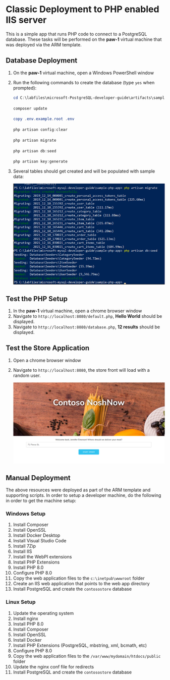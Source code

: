 # Classic Deployment to PHP enabled IIS server

This is a simple app that runs PHP code to connect to a PostgreSQL database. These tasks will be performed on the **paw-1** virtual machine that was deployed via the ARM template.

## Database Deployment

1. On the **paw-1** virtual machine, open a Windows PowerShell window
2. Run the following commands to create the database (type `yes` when prompted):

    ```PowerShell
    cd C:\labfiles\microsoft-PostgreSQL-developer-guide\artifacts\sample-php-app

    composer update 

    copy .env.example.root .env

    php artisan config:clear
    
    php artisan migrate

    php artisan db:seed

    php artisan key:generate
    ```

3. Several tables should get created and will be populated with sample data:

    ![This screen shot shows the results of the above commands.](./media/php_setup.png "Powershell window with results displayed")

## Test the PHP Setup

1. In the **paw-1** virtual machine, open a chrome browser window
2. Navigate to `http://localhost:8080/default.php`, **Hello World** should be displayed.
3. Navigate to `http://localhost:8080/database.php`, **12 results** should be displayed.

## Test the Store Application

1. Open a chrome browser window
2. Navigate to `http://localhost:8080`, the store front will load with a random user.

    ![This image demonstrates the loading screen for the Contoso NoshNow app.](./media/noshnow-app-load.png "Loading screen with random user")

## Manual Deployment

The above resources were deployed as part of the ARM template and supporting scripts.  In order to setup a developer machine, do the following in order to get the machine setup:

### Windows Setup

1. Install Composer
2. Install OpenSSL
3. Install Docker Desktop
4. Install Visual Studio Code
5. Install 7Zip
6. Install IIS
7. Install the WebPI extensions
8. Install PHP Extensions
9. Install PHP 8.0
10. Configure PHP 8.0
11. Copy the web application files to the `c:\inetpub\wwwroot` folder
12. Create an IIS web application that points to the web app directory
13. Install PostgreSQL and create the `contosostore` database

### Linux Setup

1. Update the operating system
2. Install nginx
3. Install PHP 8.0
4. Install Composer
5. Install OpenSSL
6. Install Docker
7. Install PHP Extensions (PostgreSQL, mbstring, xml, bcmath, etc)
8. Configure PHP 8.0
9. Copy the web application files to the `/var/www/mydomain/htdocs/public` folder
10. Update the nginx conf file for redirects
11. Install PostgreSQL and create the `contosostore` database
